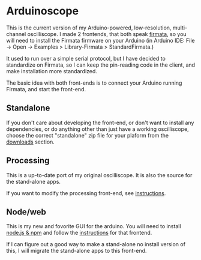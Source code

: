 # Arduinoscope

This is the current version of my Arduino-powered, low-resolution, multi-channel oscilliscope. I made 2 frontends, that both speak [firmata](http://firmata.org), so you will need to install the Firmata firmware on your Arduino (in Arduino IDE: File -> Open -> Examples > Library-Firmata > StandardFirmata.)

It used to run over a simple serial protocol, but I have decided to standardize on Firmata, so I can keep the pin-reading code in the client, and make installation more standardized.

The basic idea with both front-ends is to connect your Arduino running Firmata, and start the front-end.

## Standalone

If you don't care about developing the front-end, or don't want to install any dependencies, or do anything other than just have a working oscilliscope, choose the correct "standalone" zip file for your plaform from the [downloads](https://github.com/konsumer/arduinoscope/downloads) section.


## Processing

This is a up-to-date port of my original oscilliscope. It is also the source for the stand-alone apps.

If you want to modify the processing front-end, see [instructions](https://github.com/konsumer/arduinoscope/tree/master/processing).


## Node/web

This is my new and fovorite GUI for the arduino.  You will need to install [node.js & npm](http://nodejs.org/download/) and follow the [instructions](https://github.com/konsumer/arduinoscope/tree/master/web) for that frontend.

If I can figure out a good way to make a stand-alone no install version of this, I will migrate the stand-alone apps to this front-end.
